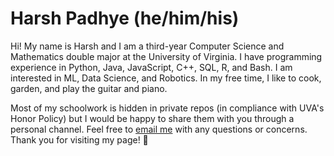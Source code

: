 # Harsh Padhye (he/him/his)

Hi! My name is Harsh and I am a third-year Computer Science and Mathematics double major at the University of Virginia. I have programming experience in Python, Java, JavaScript, C++, SQL, R, and Bash. I am interested in ML, Data Science, and Robotics. In my free time, I like to cook, garden, and play the guitar and piano.  

Most of my schoolwork is hidden in private repos (in compliance with UVA's Honor Policy) but I would be happy to share them with you through a personal channel. Feel free to [email me](mailto:harshpadhye@gmail.com) with any questions or concerns. Thank you for visiting my page! :musical_note:

<!--
**harshpadhye/harshpadhye** is a ✨ _special_ ✨ repository because its `README.md` (this file) appears on your GitHub profile.
